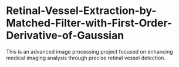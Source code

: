 # Retinal-Vessel-Extraction-by-Matched-Filter-with-First-Order-Derivative-of-Gaussian
This is an advanced image processing project focused on enhancing medical imaging analysis through precise retinal vessel detection.
